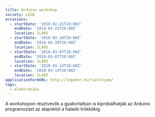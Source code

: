 ```yaml
---
title: Arduino workshop
society: LEGO
occasions:
  - startDate: '2018-02-21T18:00Z'
    endDate: '2018-02-21T20:00Z'
    location: IL405
  - startDate: '2018-02-28T18:00Z'
    endDate: '2018-02-28T20:00Z'
    location: IL405
  - startDate: '2018-03-07T18:00Z'
    endDate: '2018-03-07T20:00Z'
    location: IL405
  - startDate: '2018-03-14T18:00Z'
    endDate: '2018-03-14T20:00Z'
    location: IL405
applicationFormURL: http://legokor.hu/tanfolyam/
tags:
  - elektronika
---
```


A workshopon résztvevők a gyakorlatban is kipróbálhatják az Arduino programozást az alapoktól a haladó trükkökig.

